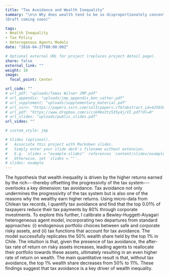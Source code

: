 ```yaml
---
title: "Tax Avoidance and Wealth Inequality"
summary: "\n\n Why does wealth tend to be so disproportionately concentrated among the top quantiles of the distribution? 
(Draft coming soon)"

tags:
- Wealth Inequality
- Tax Policy
- Heterogenous Agents Models
date: "2016-04-27T00:00:00Z"

# Optional external URL for project (replaces project detail page).
share: false
external_link: ""
weight: 10
image:
  focal_point: Center

url_code: ""
# url_pdf: "uploads/Tomas Wilner JMP.pdf"
# url_appendix: "uploads/jmp_appendix_ben_vatter.pdf"
# url_supplement: "uploads/supplementary_material.pdf"
# url_ssrn: "https://papers.ssrn.com/sol3/papers.cfm?abstract_id=4250361"
# url_pdf: "https://www.dropbox.com/s/csk96o3tz535y4j/VI.pdf?dl=0"
# url_slides: "uploads/public_slides.pdf"
url_video: ""

# custom_style: jmp

# Slides (optional).
#   Associate this project with Markdown slides.
#   Simply enter your slide deck's filename without extension.
#   E.g. `slides = "example-slides"` references `content/slides/example-slides.md`.
#   Otherwise, set `slides = ""`.
# slides: example
---
```


The hypothesis that wealth inequality is driven by the higher returns earned by the rich---thereby offsetting the progressivity of the tax system---overlooks a key dimension: tax avoidance. Tax avoidance not only undermines the progressivity of the tax system but is also one of the reasons why the wealthy earn higher returns. Using micro-data from Chilean tax records, I quantify tax avoidance and find that the top 0.01\% of taxpayers reduce their tax payments by 80\% through corporate investments. To explore this further, I calibrate a Bewley-Huggett-Aiyagari heterogeneous agent model, incorporating two departures from standard approaches: (i) endogenous portfolio choices between safe and corporate risky assets, and (ii) tax functions that account for tax avoidance. The model successfully replicates the 50\% wealth share held by the top 1\% in Chile. The intuition is that, given the presence of tax avoidance, the after-tax rate of return on risky assets increases, leading agents to reallocate their portfolio towards these assets, ultimately resulting in an even higher rate of return on wealth. The main quantitative result is that, without tax avoidance, the top 1\% wealth share decreases from 50\% to 11\%. These findings suggest that tax avoidance is a key driver of wealth inequality.
